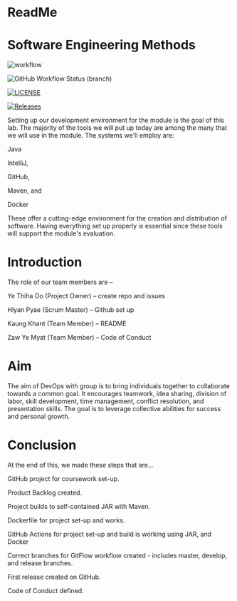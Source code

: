 # ReadMe 
# Software Engineering Methods

![workflow](https://github.com/Hlyan-Pyae-40524301/DevOpsGp1/actions/workflows/main.yml/badge.svg)

![GitHub Workflow Status (branch)](https://img.shields.io/github/actions/workflow/status/Hlyan-Pyae-40524301/DevOpsGp1/main.yml?branch=develop)

[![LICENSE](https://img.shields.io/github/license/Hlyan-Pyae-40524301/DevOpsGp1.svg?style=flat-square)](https://github.com/Hlyan-Pyae-40524301/DevOpsGp1/blob/master/LICENSE)

[![Releases](https://img.shields.io/github/release/Hlyan-Pyae-40524301/DevOpsGp1/all.svg?style=flat-square)](https://github.com/Hlyan-Pyae-40524301/DevOpsGp1/releases)

Setting up our development environment for the module is the goal of this lab. The majority of the tools we will put up today are among the many that we will use in the module. The systems we'll employ are:

Java

IntelliJ,

GitHub,

Maven, and

Docker

These offer a cutting-edge environment for the creation and distribution of software. Having everything set up properly is essential since these tools will support the module's evaluation.

# Introduction

The role of our team members are –

Ye Thiha Oo (Project Owner) – create repo and issues

Hlyan Pyae (Scrum Master) – Github set up

Kaung Khant (Team Member) – README

Zaw Ye Myat (Team Member) – Code of Conduct



# Aim

The aim of DevOps with group is to bring individuals together to collaborate towards a common goal. It encourages teamwork, idea sharing, division of labor, skill development, time management, conflict resolution, and presentation skills. The goal is to leverage collective abilities for success and personal growth.

# Conclusion

At the end of this, we made these steps that are...

GitHub project for coursework set-up.

Product Backlog created.

Project builds to self-contained JAR with Maven.

Dockerfile for project set-up and works.

GitHub Actions for project set-up and build is working using JAR, and Docker

Correct branches for GitFlow workflow created - includes master, develop, and release branches.

First release created on GitHub.

Code of Conduct defined.


